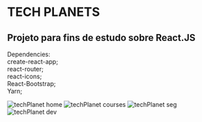 # TECH PLANETS
## Projeto para fins de estudo sobre React.JS

Dependencies:
<br>
create-react-app;
<br>
react-router;
<br>
react-icons;
<br>
React-Bootstrap;
<br>
Yarn;


![techPlanet home](https://user-images.githubusercontent.com/99621429/216841928-ae843507-29e9-4e72-bd03-9095497253ba.PNG)
![techPlanet courses](https://user-images.githubusercontent.com/99621429/216841935-48745fa3-0ac7-4e72-9be0-6a77dbd5aa89.PNG)
![techPlanet seg](https://user-images.githubusercontent.com/99621429/216841940-b7701681-1615-42e7-a160-428f11c52695.PNG)
![techPlanet dev](https://user-images.githubusercontent.com/99621429/216841955-eef1bd92-a16d-46aa-92b6-2c773af402e1.PNG)
